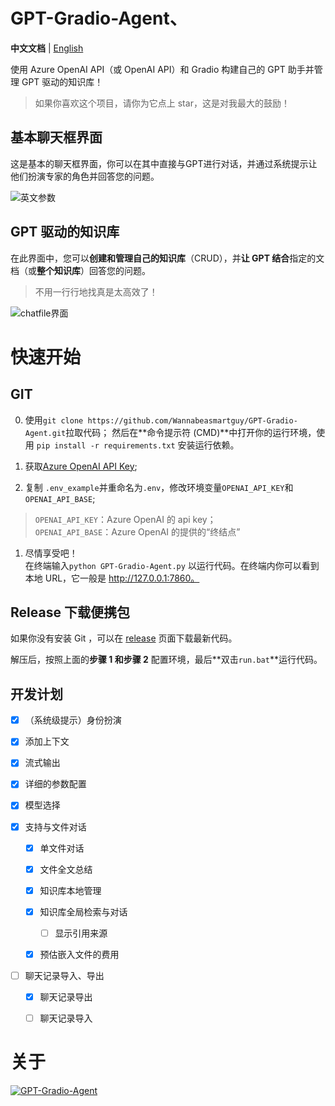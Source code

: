 # GPT-Gradio-Agent、

**中文文档** | [English](README.md)

使用 Azure OpenAI API（或 OpenAI API）和 Gradio 构建自己的 GPT 助手并管理 GPT 驱动的知识库！
> 如果你喜欢这个项目，请你为它点上 star，这是对我最大的鼓励！

## 基本聊天框界面

这是基本的聊天框界面，你可以在其中直接与GPT进行对话，并通过系统提示让他们扮演专家的角色并回答您的问题。

![英文参数](https://github.com/Wannabeasmartguy/GPT-Gradio-Agent/assets/107250451/e24645f6-ee92-4d2e-9565-805e21250546)

## GPT 驱动的知识库

在此界面中，您可以**创建和管理自己的知识库**（CRUD），并**让 GPT 结合**指定的文档（或**整个知识库**）回答您的问题。

> 不用一行行地找真是太高效了！

![chatfile界面](https://github.com/Wannabeasmartguy/GPT-Gradio-Agent/assets/107250451/b04c6ccc-8ed7-4d99-8831-fde912ea6fcd)

# 快速开始

## GIT

0. 使用`git clone https://github.com/Wannabeasmartguy/GPT-Gradio-Agent.git`拉取代码；
然后在**命令提示符 (CMD)**中打开你的运行环境，使用 `pip install -r requirements.txt` 安装运行依赖。

1. 获取[Azure OpenAI API Key](https://portal.azure.com/#home);

2. 复制 `.env_example`并重命名为`.env`，修改环境变量`OPENAI_API_KEY`和`OPENAI_API_BASE`;  
  > `OPENAI_API_KEY`：Azure OpenAI 的 api key；  
  > `OPENAI_API_BASE`：Azure OpenAI 的提供的“终结点”

1. 尽情享受吧！  
   在终端输入`python GPT-Gradio-Agent.py` 以运行代码。在终端内你可以看到本地 URL，它一般是 http://127.0.0.1:7860。

## Release 下载便携包

如果你没有安装 Git ，可以在 [release](https://github.com/Wannabeasmartguy/GPT-Gradio-Agent/releases) 页面下载最新代码。

解压后，按照上面的**步骤 1 和步骤 2** 配置环境，最后**双击`run.bat`**运行代码。

## 开发计划

- [x] （系统级提示）身份扮演

- [x] 添加上下文

- [x] 流式输出

- [x] 详细的参数配置

- [x] 模型选择

- [x] 支持与文件对话
  
  - [x] 单文件对话
  
  - [x] 文件全文总结

  - [x] 知识库本地管理

  - [x] 知识库全局检索与对话
    
    - [ ] 显示引用来源
  
  - [x] 预估嵌入文件的费用

- [ ] 聊天记录导入、导出

  - [x] 聊天记录导出
  
  - [ ] 聊天记录导入

# 关于
[![GPT-Gradio-Agent](https://github-readme-stats-wannabeasmartguy.vercel.app/api?username=Wannabeasmartguy&show_icons=true&theme=vue)](https://github.com/Wannabeasmartguy/GPT-Gradio-Agent)    
